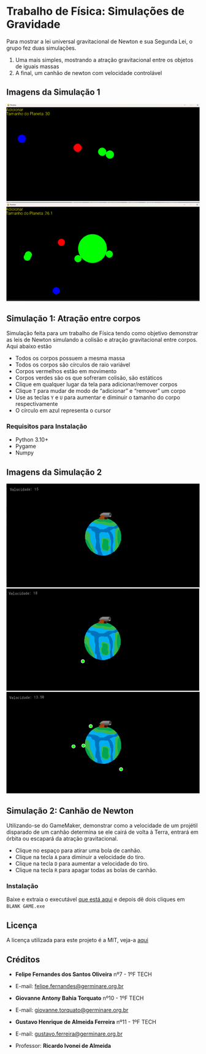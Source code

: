 # Trabalho de Física: Simulações de Gravidade
Para mostrar a lei universal gravitacional de Newton e sua Segunda Lei, o grupo fez duas simulações.
1.	Uma mais simples, mostrando a atração gravitacional entre os objetos de iguais massas
2.	A final, um canhão de newton com velocidade controlável

## Imagens da Simulação 1
![Imagem 1. Simulação 1 - Atração entre os corpos](./img/screenshot1.png)
![Imagem 2. Simulação 1 - Canhão de aceleração](./img/screenshot2.png)

## Simulação 1: Atração entre corpos
Simulação feita para um trabalho de Física tendo como objetivo 
demonstrar as leis de Newton simulando a colisão e atração gravitacional 
entre corpos. Aqui abaixo estão 
*	Todos os corpos possuem a mesma massa
*	Todos os corpos são círculos de raio variável
*	Corpos vermelhos estão em movimento
*	Corpos verdes são os que sofreram colisão, são estáticos
*	Clique em qualquer lugar da tela para adicionar/remover corpos
*	Clique `T` para mudar de modo de “adicionar” e “remover” um corpo
*	Use as teclas `Y` e `U` para aumentar e diminuir o tamanho do corpo respectivamente
*	O círculo em azul representa o cursor

### Requisitos para Instalação
* Python 3.10+
* Pygame
* Numpy

## Imagens da Simulação 2
![Imagem 3. Canhão de Newton](./img/canhao1.png)
![Imagem 4. Canhão de Newton - Lançando um projétil](./img/canhao2.png)
![Imagem 5. Canhão de Newton - Projéteis em órbita](/img/canhao3.png)

## Simulação 2: Canhão de Newton
Utilizando-se do GameMaker, demonstrar como a velocidade de um projétil disparado de um canhão determina
se ele cairá de volta à Terra, entrará em órbita ou escapará da atração gravitacional.
*	Clique no espaço para atirar uma bola de canhão.
*	Clique na tecla `A` para diminuir a velocidade do tiro.
*	Clique na tecla `D` para aumentar a velocidade do tiro.
*	Clique na tecla `R` para apagar todas as bolas de canhão.


### Instalação
Baixe e extraia o executável [que está aqui](./canhaoDeNewton/Simulacao2-Canhão.zip) e depois dê dois cliques em `BLANK GAME.exe`


## Licença
A licença utilizada para este projeto é a MIT, veja-a [aqui](LICENSE)

## Créditos
* **Felipe Fernandes dos Santos Oliveira** nº7 - 1ºF TECH
* E-mail: felipe.fernandes@germinare.org.br



* **Giovanne Antony Bahia Torquato** nº10 - 1ºF TECH
* E-mail: giovanne.torquato@germinare.org.br



* **Gustavo Henrique de Almeida Ferreira** nº11 - 1ºF TECH 
* E-mail: gustavo.ferreira@germinare.org.br



* Professor: **Ricardo Ivonei de Almeida**
